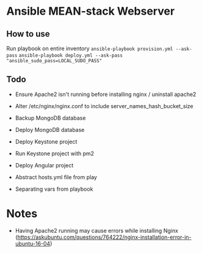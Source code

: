 # Ansible MEAN-stack Webserver

## How to use
Run playbook on entire inventory
`ansible-playbook provision.yml --ask-pass`
`ansible-playbook deploy.yml --ask-pass "ansible_sudo_pass=LOCAL_SUDO_PASS"`

## Todo
- Ensure Apache2 isn't running before installing nginx / uninstall apache2

- Alter /etc/nginx/nginx.conf to include server_names_hash_bucket_size

- Backup MongoDB database
- Deploy MongoDB database

- Deploy Keystone project
- Run Keystone project with pm2

- Deploy Angular project

- Abstract hosts.yml file from play
- Separating vars from playbook

# Notes
- Having Apache2 running may cause errors while installing Nginx (https://askubuntu.com/questions/764222/nginx-installation-error-in-ubuntu-16-04)
